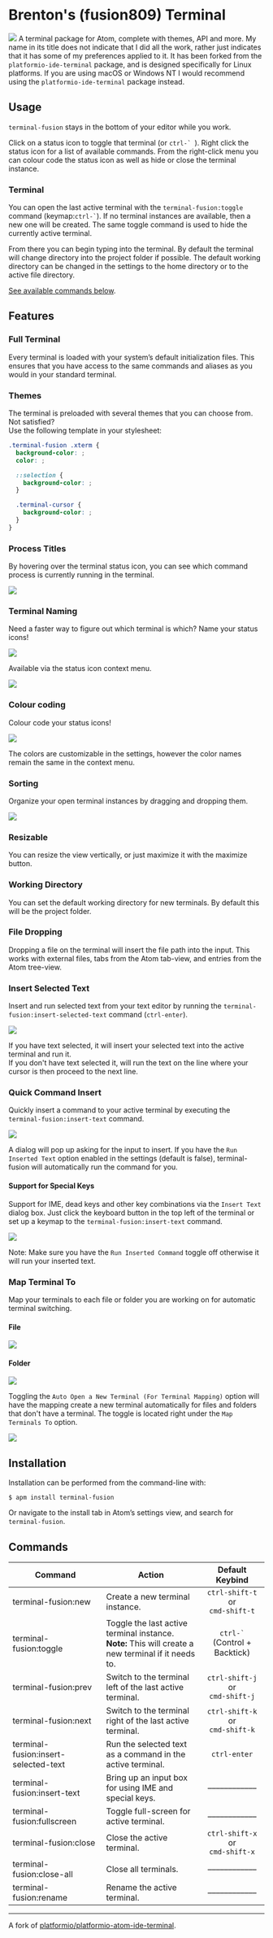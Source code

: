 # Brenton's (fusion809) Terminal
![](http://i.imgur.com/qYa5q9S.png)
A terminal package for Atom, complete with themes, API and more. My name in its title does not indicate that I did all the work, rather just indicates that it has some of my preferences applied to it. It has been forked from the `platformio-ide-terminal` package, and is designed specifically for Linux platforms. If you are using macOS or Windows NT I would recommend using the `platformio-ide-terminal` package instead.

## Usage

`terminal-fusion` stays in the bottom of your editor while you work.

Click on a status icon to toggle that terminal (or ``ctrl-` ``). Right click the status icon for a list of available commands. From the right-click menu you can colour code the status icon as well as hide or close the terminal instance.

### Terminal
You can open the last active terminal with the `terminal-fusion:toggle` command (keymap:`` ctrl-` ``).  If no terminal instances are available, then a new one will be created. The same toggle command is used to hide the currently active terminal.

From there you can begin typing into the terminal. By default the terminal will change directory into the project folder if possible. The default working directory can be changed in the settings to the home directory or to the active file directory.

[See available commands below](#commands).

## Features

### Full Terminal
Every terminal is loaded with your system’s default initialization files. This ensures that you have access to the same commands and aliases as you would in your standard terminal.

### Themes
The terminal is preloaded with several themes that you can choose from. Not satisfied?  
Use the following template in your stylesheet:

```css
.terminal-fusion .xterm {
  background-color: ;
  color: ;

  ::selection {
    background-color: ;
  }

  .terminal-cursor {
    background-color: ;
  }
}
```

### Process Titles
By hovering over the terminal status icon, you can see which command process is currently running in the terminal.

![](https://github.com/fusion809/terminal-fusion/raw/master/resources/terminal_title.png)

### Terminal Naming
Need a faster way to figure out which terminal is which? Name your status icons!

![](https://github.com/fusion809/terminal-fusion/raw/master/resources/status-icon_rename.png)

Available via the status icon context menu.

![](https://github.com/fusion809/terminal-fusion/raw/master/resources/status-icon_rename-dialog.png)

### Colour coding
Colour code your status icons!

![](https://github.com/fusion809/terminal-fusion/raw/master/resources/status-icon_color_coding.png)

The colors are customizable in the settings, however the color names remain the same in the context menu.

### Sorting
Organize your open terminal instances by dragging and dropping them.

![](https://github.com/fusion809/terminal-fusion/raw/master/resources/sorting.gif)

### Resizable
You can resize the view vertically, or just maximize it with the maximize button.

### Working Directory
You can set the default working directory for new terminals. By default this will be the project folder.

### File Dropping
Dropping a file on the terminal will insert the file path into the input. This works with external files, tabs from the Atom tab-view, and entries from the Atom tree-view.

### Insert Selected Text
Insert and run selected text from your text editor by running the `terminal-fusion:insert-selected-text` command (`ctrl-enter`).

![](https://github.com/fusion809/terminal-fusion/raw/master/resources/insert_selected_text.gif)

If you have text selected, it will insert your selected text into the active terminal and run it.  
If you don't have text selected it, will run the text on the line where your cursor is then proceed to the next line.

### Quick Command Insert
Quickly insert a command to your active terminal by executing the `terminal-fusion:insert-text` command.

![](https://github.com/fusion809/terminal-fusion/raw/master/resources/insert_text.png)

A dialog will pop up asking for the input to insert. If you have the `Run Inserted Text` option enabled in the settings (default is false), terminal-fusion will automatically run the command for you.

#### Support for Special Keys
Support for IME, dead keys and other key combinations via the `Insert Text` dialog box. Just click the keyboard button in the top left of the terminal or set up a keymap to the `terminal-fusion:insert-text` command.

![](https://github.com/fusion809/terminal-fusion/raw/master/resources/special_keys.gif)

Note: Make sure you have the `Run Inserted Command` toggle off otherwise it will run your inserted text.

### Map Terminal To
Map your terminals to each file or folder you are working on for automatic terminal switching.

#### File
![](https://github.com/fusion809/terminal-fusion/raw/master/resources/map_terminals_to_file.gif)

#### Folder
![](https://github.com/fusion809/terminal-fusion/raw/master/resources/map_terminals_to_folder.gif)

Toggling the `Auto Open a New Terminal (For Terminal Mapping)` option will have the mapping create a new terminal automatically for files and folders that don't have a terminal. The toggle is located right under the `Map Terminals To` option.

![](https://github.com/fusion809/terminal-fusion/raw/master/resources/map_terminals_to_auto_open.gif)

## Installation
Installation can be performed from the command-line with:

`$ apm install terminal-fusion`

Or navigate to the install tab in Atom’s settings view, and search for `terminal-fusion`.

## Commands
| Command | Action | Default Keybind |
|---------|--------|:-----------------:|
| terminal-fusion:new | Create a new terminal instance. | `ctrl-shift-t`<br>or<br>`cmd-shift-t` |
| terminal-fusion:toggle | Toggle the last active terminal instance.<br>**Note:** This will create a new terminal if it needs to. | `` ctrl-` ``<br>(Control + Backtick) |
| terminal-fusion:prev | Switch to the terminal left of the last active terminal. | `ctrl-shift-j`<br>or<br>`cmd-shift-j` |
| terminal-fusion:next | Switch to the terminal right of the last active terminal. | `ctrl-shift-k`<br>or<br>`cmd-shift-k` |
| terminal-fusion:insert-selected-text | Run the selected text as a command in the active terminal. | `ctrl-enter` |
| terminal-fusion:insert-text | Bring up an input box for using IME and special keys. | –––––––––––– |
| terminal-fusion:fullscreen | Toggle full-screen for active terminal. | –––––––––––– |
| terminal-fusion:close | Close the active terminal. | `ctrl-shift-x`<br>or<br>`cmd-shift-x` |
| terminal-fusion:close-all | Close all terminals. | –––––––––––– |
| terminal-fusion:rename | Rename the active terminal. | –––––––––––– |

---
A fork of [platformio/platformio-atom-ide-terminal](https://github.com/platformio/platformio-atom-ide-terminal).
